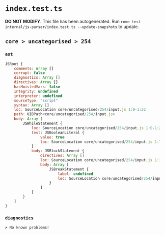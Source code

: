 # `index.test.ts`

**DO NOT MODIFY**. This file has been autogenerated. Run `rome test internal/js-parser/index.test.ts --update-snapshots` to update.

## `core > uncategorised > 254`

### `ast`

```javascript
JSRoot {
	comments: Array []
	corrupt: false
	diagnostics: Array []
	directives: Array []
	hasHoistedVars: false
	integrity: undefined
	interpreter: undefined
	sourceType: "script"
	syntax: Array []
	loc: SourceLocation core/uncategorised/254/input.js 1:0-1:22
	path: UIDPath<core/uncategorised/254/input.js>
	body: Array [
		JSWhileStatement {
			loc: SourceLocation core/uncategorised/254/input.js 1:0-1:22
			test: JSBooleanLiteral {
				value: true
				loc: SourceLocation core/uncategorised/254/input.js 1:7-1:11
			}
			body: JSBlockStatement {
				directives: Array []
				loc: SourceLocation core/uncategorised/254/input.js 1:13-1:22
				body: Array [
					JSBreakStatement {
						label: undefined
						loc: SourceLocation core/uncategorised/254/input.js 1:15-1:20
					}
				]
			}
		}
	]
}
```

### `diagnostics`

```
✔ No known problems!

```

